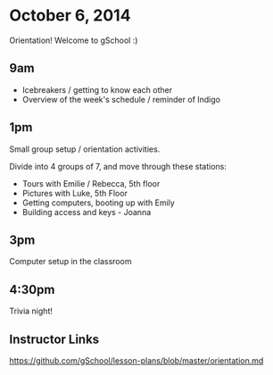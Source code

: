 # October 6, 2014

Orientation!  Welcome to gSchool :)

## 9am

* Icebreakers / getting to know each other
* Overview of the week's schedule / reminder of Indigo

## 1pm

Small group setup / orientation activities.

Divide into 4 groups of 7, and move through these stations:

* Tours with Emilie / Rebecca, 5th floor
* Pictures with Luke, 5th Floor
* Getting computers, booting up with Emily
* Building access and keys - Joanna

## 3pm

Computer setup in the classroom

## 4:30pm

Trivia night!

## Instructor Links

https://github.com/gSchool/lesson-plans/blob/master/orientation.md
